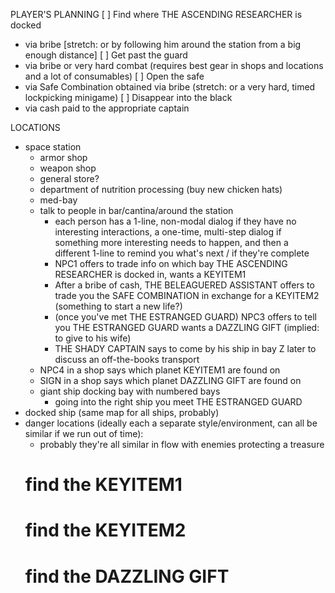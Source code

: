 PLAYER'S PLANNING
[ ] Find where THE ASCENDING RESEARCHER is docked
  * via bribe [stretch: or by following him around the station from a big enough distance]
[ ] Get past the guard
  * via bribe or very hard combat (requires best gear in shops and locations and a lot of consumables)
[ ] Open the safe
  * via Safe Combination obtained via bribe (stretch: or a very hard, timed lockpicking minigame)
[ ] Disappear into the black
  * via cash paid to the appropriate captain

LOCATIONS
* space station
  * armor shop
  * weapon shop
  * general store?
  * department of nutrition processing (buy new chicken hats)
  * med-bay
  * talk to people in bar/cantina/around the station
    * each person has a 1-line, non-modal dialog if they have no interesting interactions, a one-time, multi-step dialog if something more interesting needs to happen, and then a different 1-line to remind you what's next / if they're complete
    * NPC1 offers to trade info on which bay THE ASCENDING RESEARCHER is docked in, wants a KEYITEM1
    * After a bribe of cash, THE BELEAGUERED ASSISTANT offers to trade you the SAFE COMBINATION in exchange for a KEYITEM2 (something to start a new life?)
    * (once you've met THE ESTRANGED GUARD) NPC3 offers to tell you THE ESTRANGED GUARD wants a DAZZLING GIFT (implied: to give to his wife)
    * THE SHADY CAPTAIN says to come by his ship in bay Z later to discuss an off-the-books transport
  * NPC4 in a shop says which planet KEYITEM1 are found on
  * SIGN in a shop says which planet DAZZLING GIFT are found on
  * giant ship docking bay with numbered bays
    * going into the right ship you meet THE ESTRANGED GUARD
* docked ship (same map for all ships, probably)
* danger locations (ideally each a separate style/environment, can all be similar if we run out of time):
  * probably they're all similar in flow with enemies protecting a treasure
  # find the KEYITEM1
  # find the KEYITEM2
  # find the DAZZLING GIFT
